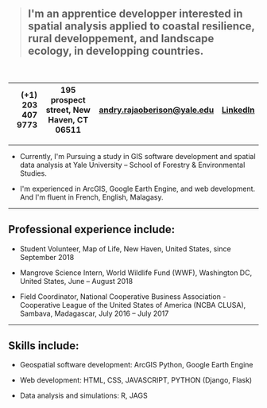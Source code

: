 > ## I'm an apprentice developper interested in spatial analysis applied to coastal resilience, rural developpement, and landscape ecology, in developping countries.

<br>

| (+1) 203 407 9773 | 195 prospect street, New Haven, CT 06511 | andry.rajaoberison@yale.edu | [LinkedIn](https://www.linkedin.com/in/rajaoberison) |
|------------------:|:----------------------------------------:|:---------------------------:|:----------------------------------------------------:|

----------------------
* Currently, I'm Pursuing a study in GIS software development and spatial data analysis at Yale University – School of Forestry & Environmental Studies.

* I'm experienced in ArcGIS, Google Earth Engine, and web development. And I'm fluent in French, English, Malagasy.

--------------------------------

Professional experience include:
-------------------------------
* Student Volunteer, Map of Life, New Haven, United States, since September 2018

* Mangrove Science Intern, World Wildlife Fund (WWF), Washington DC, United States, June – August 2018

* Field Coordinator, National Cooperative Business Association -Cooperative League of the United States of America (NCBA CLUSA), Sambava, Madagascar, July 2016 – July 2017

----------------------

Skills include:
--------------
* Geospatial software development: ArcGIS Python, Google Earth Engine 

* Web development: HTML, CSS, JAVASCRIPT, PYTHON (Django, Flask)

* Data analysis and simulations: R, JAGS
